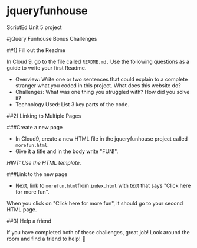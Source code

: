 # jqueryfunhouse
ScriptEd Unit 5 project

#jQuery Funhouse Bonus Challenges

##1) Fill out the Readme

In Cloud 9, go to the file called `README.md.` Use the following questions as a guide to write your first Readme.

* Overview: Write one or two sentences that could explain to a complete stranger what you coded in this project. What does this website do?
* Challenges: What was one thing you struggled with? How did you solve it?
* Technology Used: List 3 key parts of the code. 

##2) Linking to Multiple Pages

###Create a new page
* In Cloud9, create a new HTML file in the jqueryfunhouse project called `morefun.html`. 
* Give it a title and in the body write "FUN!".

*HINT: Use the HTML template.*

###Link to the new page
* Next, link to `morefun.html`from `index.html` with text that says "Click here for more fun". 

When you click on "Click here for more fun", it should go to your second HTML page.

##3) Help a friend

If you have completed both of these challenges, great job! Look around the room and find a friend to help! 👀
